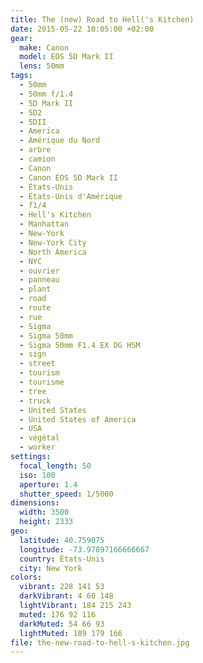 ```yaml
---
title: The (new) Road to Hell('s Kitchen)
date: 2015-05-22 10:05:00 +02:00
gear:
  make: Canon
  model: EOS 5D Mark II
  lens: 50mm
tags:
  - 50mm
  - 50mm f/1.4
  - 5D Mark II
  - 5D2
  - 5DII
  - America
  - Amérique du Nord
  - arbre
  - camion
  - Canon
  - Canon EOS 5D Mark II
  - États-Unis
  - États-Unis d'Amérique
  - f1/4
  - Hell's Kitchen
  - Manhattan
  - New-York
  - New-York City
  - North America
  - NYC
  - ouvrier
  - panneau
  - plant
  - road
  - route
  - rue
  - Sigma
  - Sigma 50mm
  - Sigma 50mm F1.4 EX DG HSM
  - sign
  - street
  - tourism
  - tourisme
  - tree
  - truck
  - United States
  - United States of America
  - USA
  - végétal
  - worker
settings:
  focal_length: 50
  iso: 100
  aperture: 1.4
  shutter_speed: 1/5000
dimensions:
  width: 3500
  height: 2333
geo:
  latitude: 40.759075
  longitude: -73.97897166666667
  country: États-Unis
  city: New York
colors:
  vibrant: 228 141 53
  darkVibrant: 4 60 148
  lightVibrant: 184 215 243
  muted: 176 92 116
  darkMuted: 54 66 93
  lightMuted: 189 179 166
file: the-new-road-to-hell-s-kitchen.jpg
---
```



